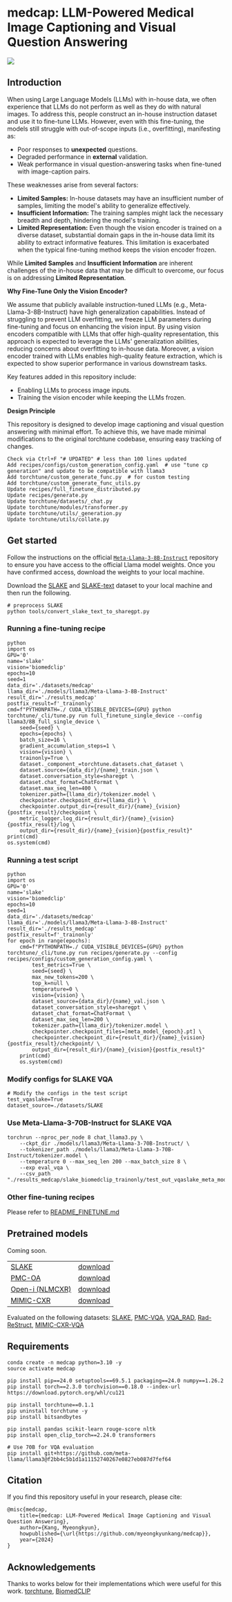 # medcap: LLM-Powered Medical Image Captioning and Visual Question Answering

<img src="diagram.jpg">

## Introduction

When using Large Language Models (LLMs) with in-house data, we often experience that LLMs do not perform as well as they do with natural images.
To address this, people construct an in-house instruction dataset and use it to fine-tune LLMs.
However, even with this fine-tuning, the models still struggle with out-of-scope inputs (i.e., overfitting), manifesting as:

- Poor responses to **unexpected** questions.
- Degraded performance in **external** validation.
- Weak performance in visual question-answering tasks when fine-tuned with image-caption pairs.

These weaknesses arise from several factors:

- **Limited Samples:** In-house datasets may have an insufficient number of samples, limiting the model's ability to generalize effectively.
- **Insufficient Information:** The training samples might lack the necessary breadth and depth, hindering the model's training.
- **Limited Representation:** Even though the vision encoder is trained on a diverse dataset, substantial domain gaps in the in-house data limit its ability to extract informative features.
This limitation is exacerbated when the typical fine-tuning method keeps the vision encoder frozen.

While **Limited Samples** and **Insufficient Information** are inherent challenges of the in-house data that may be difficult to overcome, our focus is on addressing **Limited Representation**.

**Why Fine-Tune Only the Vision Encoder?**

We assume that publicly available instruction-tuned LLMs (e.g., Meta-Llama-3-8B-Instruct) have high generalization capabilities.
Instead of struggling to prevent LLM overfitting, we freeze LLM parameters during fine-tuning and focus on enhancing the vision input.
By using vision encoders compatible with LLMs that offer high-quality representation, this approach is expected to leverage the LLMs' generalization abilities, reducing concerns about overfitting to in-house data.
Moreover, a vision encoder trained with LLMs enables high-quality feature extraction, which is expected to show superior performance in various downstream tasks.

Key features added in this repository include:

- Enabling LLMs to process image inputs.
- Training the vision encoder while keeping the LLMs frozen.

**Design Principle**

This repository is designed to develop image captioning and visual question answering with minimal effort.
To achieve this, we have made minimal modifications to the original torchtune codebase, ensuring easy tracking of changes.

```
Check via Ctrl+F "# UPDATED" # less than 100 lines updated
Add recipes/configs/custom_generation_config.yaml  # use "tune cp generation" and update to be compatible with llama3
Add torchtune/custom_generate_func.py  # for custom testing
Add torchtune/custom_generate_func_utils.py
Update recipes/full_finetune_distributed.py
Update recipes/generate.py
Update torchtune/datasets/_chat.py
Update torchtune/modules/transformer.py
Update torchtune/utils/_generation.py
Update torchtune/utils/collate.py 
```

## Get started

Follow the instructions on the official [`Meta-Llama-3-8B-Instruct`](https://huggingface.co/meta-llama/Meta-Llama-3-8B-Instruct) repository to ensure you have access to the official Llama model weights.
Once you have confirmed access, download the weights to your local machine.

Download the [SLAKE](https://www.med-vqa.com/slake/) and [SLAKE-text](https://huggingface.co/datasets/myeongkyunkang/SLAKE-text) dataset to your local machine and then run the following.

```
# preprocess SLAKE
python tools/convert_slake_text_to_sharegpt.py
```

### Running a fine-tuning recipe

```
python
import os
GPU='0'
name='slake'
vision='biomedclip'
epochs=10
seed=1
data_dir='./datasets/medcap'
llama_dir='./models/llama3/Meta-Llama-3-8B-Instruct'
result_dir='./results_medcap'
postfix_result=f'_trainonly'
cmd=f"PYTHONPATH=./ CUDA_VISIBLE_DEVICES={GPU} python torchtune/_cli/tune.py run full_finetune_single_device --config llama3/8B_full_single_device \
    seed={seed} \
    epochs={epochs} \
    batch_size=16 \
    gradient_accumulation_steps=1 \
    vision={vision} \
    trainonly=True \
    dataset._component_=torchtune.datasets.chat_dataset \
    dataset.source={data_dir}/{name}_train.json \
    dataset.conversation_style=sharegpt \
    dataset.chat_format=ChatFormat \
    dataset.max_seq_len=400 \
    tokenizer.path={llama_dir}/tokenizer.model \
    checkpointer.checkpoint_dir={llama_dir} \
    checkpointer.output_dir={result_dir}/{name}_{vision}{postfix_result}/checkpoint \
    metric_logger.log_dir={result_dir}/{name}_{vision}{postfix_result}/log \
    output_dir={result_dir}/{name}_{vision}{postfix_result}"
print(cmd)
os.system(cmd)
```

### Running a test script

```
python
import os
GPU='0'
name='slake'
vision='biomedclip'
epochs=10
seed=1
data_dir='./datasets/medcap'
llama_dir='./models/llama3/Meta-Llama-3-8B-Instruct'
result_dir='./results_medcap'
postfix_result=f'_trainonly'
for epoch in range(epochs):
    cmd=f"PYTHONPATH=./ CUDA_VISIBLE_DEVICES={GPU} python torchtune/_cli/tune.py run recipes/generate.py --config recipes/configs/custom_generation_config.yaml \
        test_metrics=True \
        seed={seed} \
        max_new_tokens=200 \
        top_k=null \
        temperature=0 \
        vision={vision} \
        dataset_source={data_dir}/{name}_val.json \
        dataset_conversation_style=sharegpt \
        dataset_chat_format=ChatFormat \
        dataset_max_seq_len=200 \
        tokenizer.path={llama_dir}/tokenizer.model \
        checkpointer.checkpoint_files=[meta_model_{epoch}.pt] \
        checkpointer.checkpoint_dir={result_dir}/{name}_{vision}{postfix_result}/checkpoint/ \
        output_dir={result_dir}/{name}_{vision}{postfix_result}"
    print(cmd)
    os.system(cmd)
```

### Modify configs for SLAKE VQA

```
# Modify the configs in the test script
test_vqaslake=True
dataset_source=./datasets/SLAKE
```

### Use Meta-Llama-3-70B-Instruct for SLAKE VQA

```
torchrun --nproc_per_node 8 chat_llama3.py \
    --ckpt_dir ./models/llama3/Meta-Llama-3-70B-Instruct/ \
    --tokenizer_path ./models/llama3/Meta-Llama-3-70B-Instruct/tokenizer.model \
    --temperature 0 --max_seq_len 200 --max_batch_size 8 \
    --exp eval_vqa \
    --csv_path "./results_medcap/slake_biomedclip_trainonly/test_out_vqaslake_meta_model_9.csv"
```

### Other fine-tuning recipes

Please refer to [README_FINETUNE.md](README_FINETUNE.md)

## Pretrained models

Coming soon.

<table><tbody>
<tr><td><a href="https://www.med-vqa.com/slake/">SLAKE</a></td>
<td><a href="">download</a></td></tr>
<tr><td><a href="https://huggingface.co/datasets/axiong/pmc_oa">PMC-OA</a></td>
<td><a href="">download</a></td></tr>
<tr><td><a href="https://openi.nlm.nih.gov/imgs/collections/NLMCXR_png.tgz">Open-i (NLMCXR)</a></td>
<td><a href="">download</a></td></tr>
<tr><td><a href="https://physionet.org/content/mimic-cxr/2.0.0/">MIMIC-CXR</a></td>
<td><a href="">download</a></td></tr>
</tbody></table>

Evaluated on the following datasets:
[SLAKE](https://www.med-vqa.com/slake/),
[PMC-VQA](https://huggingface.co/datasets/xmcmic/PMC-VQA),
[VQA_RAD](https://osf.io/89kps/),
[Rad-ReStruct](https://github.com/ChantalMP/Rad-ReStruct),
[MIMIC-CXR-VQA](https://github.com/baeseongsu/mimic-cxr-vqa)

## Requirements

```
conda create -n medcap python=3.10 -y
source activate medcap

pip install pip==24.0 setuptools==69.5.1 packaging==24.0 numpy==1.26.2
pip install torch==2.3.0 torchvision==0.18.0 --index-url https://download.pytorch.org/whl/cu121

pip install torchtune==0.1.1
pip uninstall torchtune -y
pip install bitsandbytes

pip install pandas scikit-learn rouge-score nltk
pip install open_clip_torch==2.24.0 transformers

# Use 70B for VQA evaluation
pip install git+https://github.com/meta-llama/llama3@f2bb4c5b1d1a11152740267e0827eb087d7fef64
```

## Citation

If you find this repository useful in your research, please cite:

```
@misc{medcap,
    title={medcap: LLM-Powered Medical Image Captioning and Visual Question Answering},
    author={Kang, Myeongkyun},
    howpublished={\url{https://github.com/myeongkyunkang/medcap}},
    year={2024}
}
```

## Acknowledgements

Thanks to works below for their implementations which were useful for this work.
[torchtune](https://github.com/pytorch/torchtune/tree/v0.1.1),
[BiomedCLIP](https://huggingface.co/microsoft/BiomedCLIP-PubMedBERT_256-vit_base_patch16_224)
